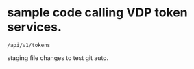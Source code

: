 # sample code calling VDP token services.
    /api/v1/tokens

staging file changes to test git auto.